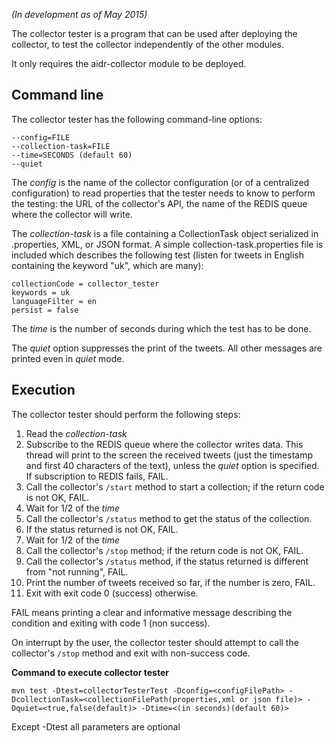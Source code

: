 _(In development as of May 2015)_

The collector tester is a program that can be used after deploying the collector, to test the collector independently of the other modules.

It only requires the aidr-collector module to be deployed.

## Command line

The collector tester has the following command-line options:

```
--config=FILE
--collection-task=FILE
--time=SECONDS (default 60)
--quiet
```

The _config_ is the name of the collector configuration (or of a centralized configuration) to read properties that the tester needs to know to perform the testing: the URL of the collector's API, the name of the REDIS queue where the collector will write.

The _collection-task_ is a file containing a CollectionTask object serialized in .properties, XML, or JSON format. A simple collection-task.properties file is included which describes the following test (listen for tweets in English containing the keyword "uk", which are many):

```
collectionCode = collector_tester
keywords = uk
languageFilter = en
persist = false
```

The _time_ is the number of seconds during which the test has to be done.

The _quiet_ option suppresses the print of the tweets. All other messages are printed even in _quiet_ mode.

## Execution

The collector tester should perform the following steps:

1. Read the _collection-task_
1. Subscribe to the REDIS queue where the collector writes data. This thread will print to the screen the received tweets (just the timestamp and first 40 characters of the text), unless the _quiet_ option is specified. If subscription to REDIS fails, FAIL.
1. Call the collector's `/start` method to start a collection; if the return code is not OK, FAIL.
1. Wait for 1/2 of the _time_
1. Call the collector's  `/status` method to get the status of the collection.
1. If the status returned is not OK, FAIL.
1. Wait for 1/2 of the _time_
1. Call the collector's `/stop` method; if the return code is not OK, FAIL.
1. Call the collector's  `/status` method, if the status returned is different from "not running", FAIL.
1. Print the number of tweets received so far, if the number is zero, FAIL.
1. Exit with exit code 0 (success) otherwise.

FAIL means printing a clear and informative message describing the condition and exiting with code 1 (non success).

On interrupt by the user, the collector tester should attempt to call the collector's `/stop` method and exit with non-success code.

**Command to execute collector tester**

`mvn test -Dtest=collectorTesterTest -Dconfig=<configFilePath> -DcollectionTask=<collectionFilePath(properties,xml or json file)> -Dquiet=<true,false(default)> -Dtime=<(in seconds)(default 60)>`

Except -Dtest all parameters are optional
